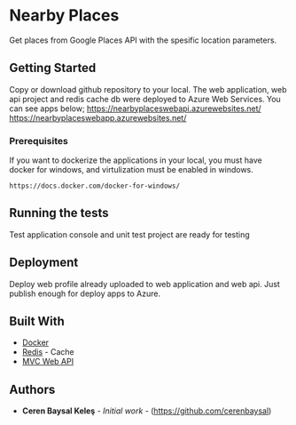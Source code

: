 # Nearby Places

Get places from Google Places API with the spesific location parameters.

## Getting Started

Copy or download github repository to your local.
The web application, web api project and redis cache db were deployed to Azure Web Services. You can see apps below;
https://nearbyplaceswebapi.azurewebsites.net/
https://nearbyplaceswebapp.azurewebsites.net/


### Prerequisites

If you want to dockerize the applications in your local, you must have docker for windows, and virtulization must be enabled in windows.

```
https://docs.docker.com/docker-for-windows/
```


## Running the tests

Test application console and unit test project are ready for testing



## Deployment

Deploy web profile already uploaded to web application and web api. Just publish enough for deploy apps to Azure.

## Built With

* [Docker](https://docs.docker.com/)
* [Redis](https://redis.io/documentation) - Cache
* [MVC Web API](https://docs.microsoft.com/tr-tr/aspnet/web-api/overview/getting-started-with-aspnet-web-api/tutorial-your-first-web-api) 


## Authors

* **Ceren Baysal Keleş** - *Initial work* - (https://github.com/cerenbaysal)




